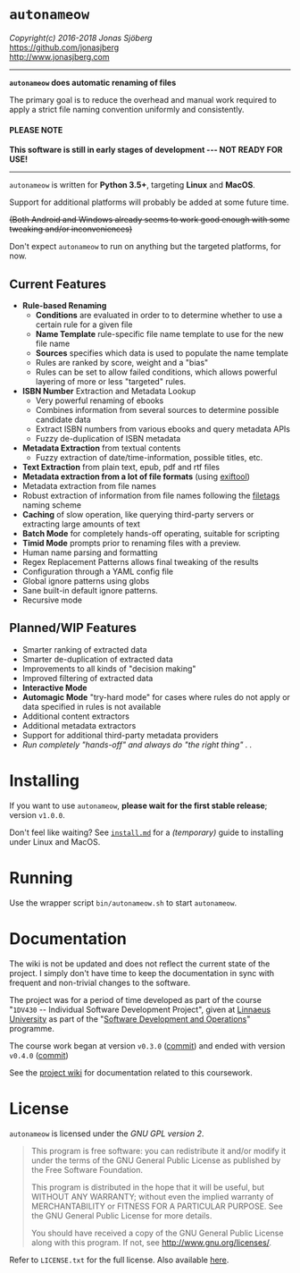 `autonameow`
============
*Copyright(c) 2016-2018 Jonas Sjöberg*  
<https://github.com/jonasjberg>  
<http://www.jonasjberg.com>  

--------------------------------------------------------------------------------

__`autonameow` does automatic renaming of files__

The primary goal is to reduce the overhead and manual work required to
apply a strict file naming convention uniformly and consistently.

#### PLEASE NOTE
__This software is still in early stages of development --- NOT READY FOR USE!__

--------------------------------------------------------------------------------

`autonameow` is written for __Python 3.5+__, targeting __Linux__ and
__MacOS__.

Support for additional platforms will probably be added at some future time.

~~(Both Android and Windows already seems to work good enough with some
tweaking and/or inconveniences)~~

Don't expect `autonameow` to run on anything but the targeted platforms, for
now.


Current Features
----------------

* __Rule-based Renaming__
    * __Conditions__ are evaluated in order to to determine whether to use a
      certain rule for a given file
    * __Name Template__ rule-specific file name template to use for the new file name
    * __Sources__ specifies which data is used to populate the name template
    * Rules are ranked by score, weight and a "bias"
    * Rules can be set to allow failed conditions, which allows powerful
      layering of more or less "targeted" rules.
* __ISBN Number__ Extraction and Metadata Lookup
    * Very powerful renaming of ebooks
    * Combines information from several sources to determine possible candidate data
    * Extract ISBN numbers from various ebooks and query metadata APIs
    * Fuzzy de-duplication of ISBN metadata
* __Metadata Extraction__ from textual contents
    * Fuzzy extraction of date/time-information, possible titles, etc.
* __Text Extraction__ from plain text, epub, pdf and rtf files
* __Metadata extraction from a lot of file formats__ (using [exiftool][2])
* Metadata extraction from file names
* Robust extraction of information from file names following the [filetags][1] naming scheme
* __Caching__ of slow operation, like querying third-party servers or extracting large amounts of text
* __Batch Mode__ for completely hands-off operating, suitable for scripting
* __Timid Mode__ prompts prior to renaming files with a preview.
* Human name parsing and formatting
* Regex Replacement Patterns allows final tweaking of the results
* Configuration through a YAML config file
* Global ignore patterns using globs
* Sane built-in default ignore patterns.
* Recursive mode


Planned/WIP Features
--------------------

* Smarter ranking of extracted data
* Smarter de-duplication of extracted data
* Improvements to all kinds of "decision making"
* Improved filtering of extracted data
* __Interactive Mode__
* __Automagic Mode__ "try-hard mode" for cases where rules do not apply or data
  specified in rules is not available
* Additional content extractors
* Additional metadata extractors
* Support for additional third-party metadata providers
* *Run completely "hands-off" and always do "the right thing" . .*


Installing
==========
If you want to use `autonameow`, __please wait for the first stable release__;
version `v1.0.0`.

Don't feel like waiting?  See [`install.md`](./install.md) for a *(temporary)*
guide to installing under Linux and MacOS.


Running
=======
Use the wrapper script `bin/autonameow.sh` to start `autonameow`.


Documentation
=============
The wiki is not be updated and does not reflect the current state of the
project. I simply don't have time to keep the documentation in sync with
frequent and non-trivial changes to the software.

The project was for a period of time developed as part of the course
"`1DV430` -- Individual Software Development Project", given at
[Linnaeus University](https://lnu.se/en/) as part of the
"[Software Development and Operations](https://udm-devops.se/)" programme.

The course work began at version `v0.3.0`
([commit](https://github.com/jonasjberg/autonameow/commit/cbe439104813d83ee5a6274eed0943433955b59c))
and ended with version `v0.4.0`
([commit](https://github.com/jonasjberg/autonameow/commit/da494350dca4f99157cc8f7541f92ca8d7f3daf1))

See the [project wiki](https://github.com/jonasjberg/autonameow/wiki) for
documentation related to this coursework.


License
=======
`autonameow` is licensed under the *GNU GPL version 2*.

> This program is free software: you can redistribute it and/or modify
> it under the terms of the GNU General Public License as published by
> the Free Software Foundation.
>
> This program is distributed in the hope that it will be useful,
> but WITHOUT ANY WARRANTY; without even the implied warranty of
> MERCHANTABILITY or FITNESS FOR A PARTICULAR PURPOSE.  See the
> GNU General Public License for more details.
>
> You should have received a copy of the GNU General Public License
> along with this program.  If not, see <http://www.gnu.org/licenses/>.

Refer to `LICENSE.txt` for the full license.
Also available [here](https://www.gnu.org/licenses/old-licenses/gpl-2.0.txt).


[1]: https://github.com/novoid/filetags
[2]: https://www.sno.phy.queensu.ca/~phil/exiftool/
